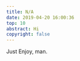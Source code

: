 ```yaml
---
title: N/A
date: 2019-04-20 16:00:36
top: 10
abstract: Hi
copyright: false
---
```


Just Enjoy, man.
